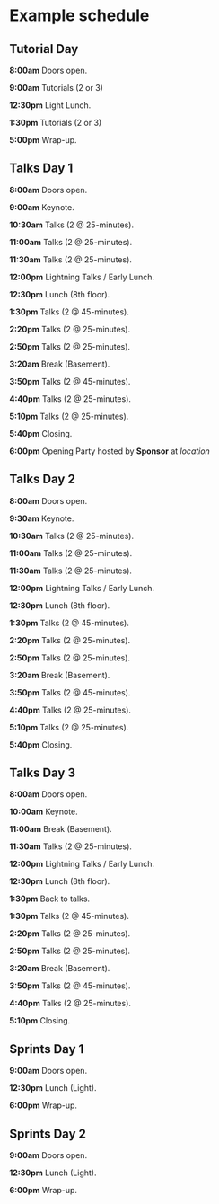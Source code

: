 # Example schedule

## Tutorial Day

__8:00am__ Doors open.

__9:00am__ Tutorials (2 or 3)

__12:30pm__ Light Lunch.

__1:30pm__ Tutorials (2 or 3)

__5:00pm__ Wrap-up.

## Talks Day 1

__8:00am__ Doors open.

__9:00am__ Keynote.

__10:30am__ Talks (2 @ 25-minutes).

__11:00am__ Talks (2 @ 25-minutes).

__11:30am__ Talks (2 @ 25-minutes).

__12:00pm__ Lightning Talks / Early Lunch.

__12:30pm__ Lunch (8th floor).

__1:30pm__ Talks (2 @ 45-minutes).

__2:20pm__ Talks (2 @ 25-minutes).

__2:50pm__ Talks (2 @ 25-minutes).

__3:20am__ Break (Basement).

__3:50pm__ Talks (2 @ 45-minutes).

__4:40pm__ Talks (2 @ 25-minutes).

__5:10pm__ Talks (2 @ 25-minutes).

__5:40pm__ Closing.

__6:00pm__ Opening Party hosted by **Sponsor** at *location*

## Talks Day 2

__8:00am__ Doors open.

__9:30am__ Keynote.

__10:30am__ Talks (2 @ 25-minutes).

__11:00am__ Talks (2 @ 25-minutes).

__11:30am__ Talks (2 @ 25-minutes).

__12:00pm__ Lightning Talks / Early Lunch.

__12:30pm__ Lunch (8th floor).

__1:30pm__ Talks (2 @ 45-minutes).

__2:20pm__ Talks (2 @ 25-minutes).

__2:50pm__ Talks (2 @ 25-minutes).

__3:20am__ Break (Basement).

__3:50pm__ Talks (2 @ 45-minutes).

__4:40pm__ Talks (2 @ 25-minutes).

__5:10pm__ Talks (2 @ 25-minutes).

__5:40pm__ Closing.

## Talks Day 3

__8:00am__ Doors open.

__10:00am__ Keynote.

__11:00am__ Break (Basement).

__11:30am__ Talks (2 @ 25-minutes).

__12:00pm__ Lightning Talks / Early Lunch.

__12:30pm__ Lunch (8th floor).

__1:30pm__ Back to talks.

__1:30pm__ Talks (2 @ 45-minutes).

__2:20pm__ Talks (2 @ 25-minutes).

__2:50pm__ Talks (2 @ 25-minutes).

__3:20am__ Break (Basement).

__3:50pm__ Talks (2 @ 45-minutes).

__4:40pm__ Talks (2 @ 25-minutes).

__5:10pm__ Closing.

## Sprints Day 1

__9:00am__ Doors open.

__12:30pm__ Lunch (Light).

__6:00pm__ Wrap-up.

## Sprints Day 2

__9:00am__ Doors open.

__12:30pm__ Lunch (Light).

__6:00pm__ Wrap-up.
